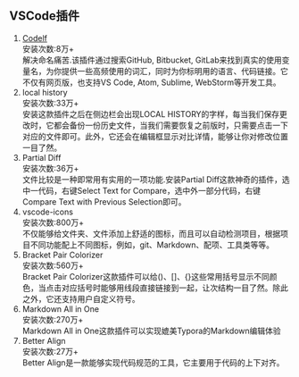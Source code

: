 ## VSCode插件
1. [ Codelf](https://unbug.github.io/codelf/)<br>
   安装次数:8万+<br>
   解决命名痛苦.该插件通过搜索GitHub, Bitbucket, GitLab来找到真实的使用变量名，为你提供一些高频使用的词汇，同时为你标明用的语言、代码链接。它不仅有网页版，也支持VS Code, Atom, Sublime, WebStorm等开发工具。
2. local history<br>
   安装次数:33万+<br>
   安装这款插件之后在侧边栏会出现LOCAL HISTORY的字样，每当我们保存更改时，它都会备份一份历史文件，当我们需要恢复之前版时，只需要点击一下对应的文件即可。此外，它还会在编辑框显示对比详情，能够让你对修改位置一目了然。
3.  Partial Diff<br>
   安装次数:36万+<br>
   文件比较是一种即常用有实用的一项功能.安装Partial Diff这款神奇的插件，选中一代码，右键Select Text for Compare，选中外一部分代码，右键Compare Text with Previous Selection即可。
4. vscode-icons<br>
   安装次数:800万+<br>
   不仅能够给文件夹、文件添加上舒适的图标，而且可以自动检测项目，根据项目不同功能配上不同图标，例如，git、Markdown、配项、工具类等等。
5. Bracket Pair Colorizer<br>
   安装次数:560万+<br>
   Bracket Pair Colorizer这款插件可以给()、[]、{}这些常用括号显示不同颜色，当点击对应括号时能够用线段直接链接到一起，让次结构一目了然。除此之外，它还支持用户自定义符号。
6. Markdown All in One<br>
   安装次数:270万+<br>
   Markdown All in One这款插件可以实现媲美Typora的Markdown编辑体验
7. Better Align<br>
   安装次数:27万+<br>
   Better Align是一款能够实现代码规范的工具，它主要用于代码的上下对齐。